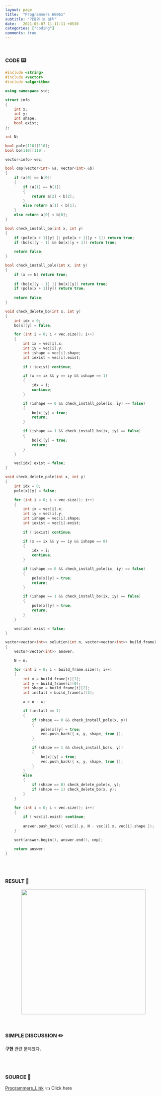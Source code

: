 ```yaml
---
layout: page
title:  "Programmers 60061"
subtitle: "기둥과 보 설치"
date:   2021-05-07 11:11:11 +0530
categories: ["coding"]
comments: true
---
```


<br>

### CODE ⌨️

```c++
#include <string>
#include <vector>
#include <algorithm>

using namespace std;

struct info
{
	int x;
	int y;
	int shape;
	bool exist;
};

int N;

bool pole[110][110];
bool bo[110][110];

vector<info> vec;

bool cmp(vector<int> &a, vector<int> &b)
{
	if (a[0] == b[0])
	{
		if (a[1] == b[1])
		{
			return a[2] < b[2];
		}
		else return a[1] < b[1];
	}
	else return a[0] < b[0];
}

bool check_install_bo(int x, int y)
{
    if (pole[x + 1][y] || pole[x + 1][y + 1]) return true;
    if (bo[x][y - 1] && bo[x][y + 1]) return true;
    
    return false;
}

bool check_install_pole(int x, int y)
{
    if (x == N) return true;
    
    if (bo[x][y - 1] || bo[x][y]) return true;
    if (pole[x + 1][y]) return true;
    
    return false;
}

void check_delete_bo(int x, int y)
{
	int idx = 0;
	bo[x][y] = false;

	for (int i = 0; i < vec.size(); i++)
	{
		int ix = vec[i].x;
		int iy = vec[i].y;
		int ishape = vec[i].shape;
        int iexist = vec[i].exist;
        
        if (!iexist) continue;

		if (x == ix && y == iy && ishape == 1)
		{
			idx = i;
			continue;
		}

		if (ishape == 0 && check_install_pole(ix, iy) == false)
		{
			bo[x][y] = true;
			return;
		}

		if (ishape == 1 && check_install_bo(ix, iy) == false)
		{
			bo[x][y] = true;
			return;
		}
	}

	vec[idx].exist = false;
}

void check_delete_pole(int x, int y)
{
	int idx = 0;
	pole[x][y] = false;

	for (int i = 0; i < vec.size(); i++)
	{
		int ix = vec[i].x;
		int iy = vec[i].y;
		int ishape = vec[i].shape;
        int iexist = vec[i].exist;
        
        if (!iexist) continue;

		if (x == ix && y == iy && ishape == 0)
		{
			idx = i;
            continue;
		}

		if (ishape == 0 && check_install_pole(ix, iy) == false)
		{
			pole[x][y] = true;
			return;
		}

		if (ishape == 1 && check_install_bo(ix, iy) == false)
		{
			pole[x][y] = true;
			return;
		}
	}

	vec[idx].exist = false;
}

vector<vector<int>> solution(int n, vector<vector<int>> build_frame)
{
	vector<vector<int>> answer;

	N = n;

	for (int i = 0; i < build_frame.size(); i++)
	{
		int x = build_frame[i][1];
		int y = build_frame[i][0];
		int shape = build_frame[i][2];
		int install = build_frame[i][3];

		x = n - x;

		if (install == 1)
		{
			if (shape == 0 && check_install_pole(x, y))
			{
				pole[x][y] = true;
				vec.push_back({ x, y, shape, true });
			}

			if (shape == 1 && check_install_bo(x, y))
			{
				bo[x][y] = true;
				vec.push_back({ x, y, shape, true });
			}
		}
		else
		{
			if (shape == 0) check_delete_pole(x, y);
			if (shape == 1) check_delete_bo(x, y);
		}
	}

	for (int i = 0; i < vec.size(); i++)
	{
		if (!vec[i].exist) continue;
        
		answer.push_back({ vec[i].y, N - vec[i].x, vec[i].shape });
	}

	sort(answer.begin(), answer.end(), cmp);

	return answer;
}
```  

<br>
<br>

### RESULT 💛

<img src="{{ '/assets/programmers/p60061r.jpg' }}" style="width: 400px; height: auto; margin-left: auto; margin-right: auto; display: block;">  

<br>
<br>

### SIMPLE DISCUSSION ✏️

**구현** 관련 문제였다.  

<br>
<br>

### SOURCE 💎

[Programmers_Link][link] 👈 Click here  

<br>

<script src="https://utteranc.es/client.js"
        repo="DCherish/DCherish.github.io"
        issue-term="pathname"
        theme="boxy-light"
        crossorigin="anonymous"
        async>
</script>

[link]: https://programmers.co.kr/learn/courses/30/lessons/60061